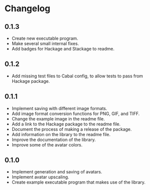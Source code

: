# Changelog

## 0.1.3
* Create new executable program.
* Make several small internal fixes.
* Add badges for Hackage and Stackage to readme.

## 0.1.2
* Add missing test files to Cabal config, to allow tests to pass from Hackage package.

## 0.1.1
* Implement saving with different image formats.
* Add image format conversion functions for PNG, GIF, and TIFF.
* Change the example image in the readme file.
* Add a link to the Hackage package to the readme file.
* Document the process of making a release of the package.
* Add information on the library to the readme file.
* Improve the documentation of the library.
* Improve some of the avatar colors.

## 0.1.0
* Implement generation and saving of avatars.
* Implement avatar upscaling.
* Create example executable program that makes use of the library.
